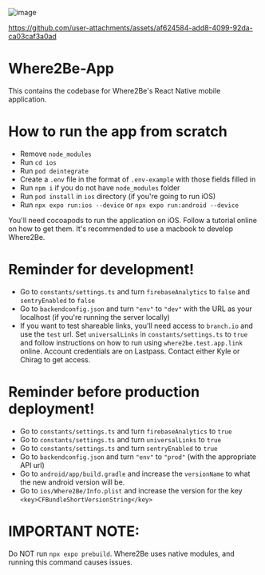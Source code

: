 ![image](https://github.com/user-attachments/assets/86602d5e-c444-44c3-853c-60ff5880abca)  

https://github.com/user-attachments/assets/af624584-add8-4099-92da-ca03caf3a0ad  

# Where2Be-App
This contains the codebase for Where2Be's React Native mobile application.

# How to run the app from scratch

- Remove `node_modules`
- Run `cd ios`
- Run `pod deintegrate`
- Create a `.env` file in the format of `.env-example` with those fields filled in
- Run `npm i` if you do not have `node_modules` folder
- Run `pod install` in `ios` directory (if you're going to run iOS)
- Run `npx expo run:ios --device` or `npx expo run:android --device`

You'll need cocoapods to run the application on iOS. Follow a tutorial online on how to get them. It's recommended to use a macbook to develop Where2Be.

# Reminder for development!

- Go to `constants/settings.ts` and turn `firebaseAnalytics` to `false` and `sentryEnabled` to `false`
- Go to `backendconfig.json` and turn `"env"` to `"dev"` with the URL as your localhost (if you're running the server locally)
- If you want to test shareable links, you'll need access to `branch.io` and use the `test` url. Set `universalLinks` in `constants/settings.ts` to `true` and follow instructions on how to run using `where2be.test.app.link` online. Account credentials are on Lastpass. Contact either Kyle or Chirag to get access.

# Reminder before production deployment!

- Go to `constants/settings.ts` and turn `firebaseAnalytics` to `true`
- Go to `constants/settings.ts` and turn `universalLinks` to `true`
- Go to `constants/settings.ts` and turn `sentryEnabled` to `true`
- Go to `backendconfig.json` and turn `"env"` to `"prod"` (with the appropriate API url)
- Go to `android/app/build.gradle` and increase the `versionName` to what the new android version will be.
- Go to `ios/Where2Be/Info.plist` and increase the version for the key `<key>CFBundleShortVersionString</key>`

# IMPORTANT NOTE:

Do NOT run `npx expo prebuild`. Where2Be uses native modules, and running this command causes issues.
